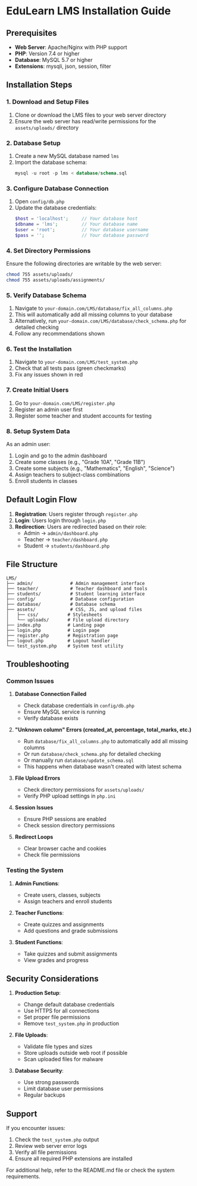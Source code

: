 # EduLearn LMS Installation Guide

## Prerequisites

- **Web Server**: Apache/Nginx with PHP support
- **PHP**: Version 7.4 or higher
- **Database**: MySQL 5.7 or higher
- **Extensions**: mysqli, json, session, filter

## Installation Steps

### 1. Download and Setup Files

1. Clone or download the LMS files to your web server directory
2. Ensure the web server has read/write permissions for the `assets/uploads/` directory

### 2. Database Setup

1. Create a new MySQL database named `lms`
2. Import the database schema:
   ```sql
   mysql -u root -p lms < database/schema.sql
   ```

### 3. Configure Database Connection

1. Open `config/db.php`
2. Update the database credentials:
   ```php
   $host = 'localhost';     // Your database host
   $dbname = 'lms';         // Your database name
   $user = 'root';          // Your database username
   $pass = '';              // Your database password
   ```

### 4. Set Directory Permissions

Ensure the following directories are writable by the web server:

```bash
chmod 755 assets/uploads/
chmod 755 assets/uploads/assignments/
```

### 5. Verify Database Schema

1. Navigate to `your-domain.com/LMS/database/fix_all_columns.php`
2. This will automatically add all missing columns to your database
3. Alternatively, run `your-domain.com/LMS/database/check_schema.php` for detailed checking
4. Follow any recommendations shown

### 6. Test the Installation

1. Navigate to `your-domain.com/LMS/test_system.php`
2. Check that all tests pass (green checkmarks)
3. Fix any issues shown in red

### 7. Create Initial Users

1. Go to `your-domain.com/LMS/register.php`
2. Register an admin user first
3. Register some teacher and student accounts for testing

### 8. Setup System Data

As an admin user:

1. Login and go to the admin dashboard
2. Create some classes (e.g., "Grade 10A", "Grade 11B")
3. Create some subjects (e.g., "Mathematics", "English", "Science")
4. Assign teachers to subject-class combinations
5. Enroll students in classes

## Default Login Flow

1. **Registration**: Users register through `register.php`
2. **Login**: Users login through `login.php`
3. **Redirection**: Users are redirected based on their role:
   - Admin → `admin/dashboard.php`
   - Teacher → `teacher/dashboard.php`
   - Student → `students/dashboard.php`

## File Structure

```
LMS/
├── admin/              # Admin management interface
├── teacher/            # Teacher dashboard and tools
├── students/           # Student learning interface
├── config/             # Database configuration
├── database/           # Database schema
├── assets/             # CSS, JS, and upload files
│   ├── css/           # Stylesheets
│   └── uploads/       # File upload directory
├── index.php          # Landing page
├── login.php          # Login page
├── register.php       # Registration page
├── logout.php         # Logout handler
└── test_system.php    # System test utility
```

## Troubleshooting

### Common Issues

1. **Database Connection Failed**

   - Check database credentials in `config/db.php`
   - Ensure MySQL service is running
   - Verify database exists

2. **"Unknown column" Errors (created_at, percentage, total_marks, etc.)**

   - Run `database/fix_all_columns.php` to automatically add all missing columns
   - Or run `database/check_schema.php` for detailed checking
   - Or manually run `database/update_schema.sql`
   - This happens when database wasn't created with latest schema

3. **File Upload Errors**

   - Check directory permissions for `assets/uploads/`
   - Verify PHP upload settings in `php.ini`

4. **Session Issues**

   - Ensure PHP sessions are enabled
   - Check session directory permissions

5. **Redirect Loops**
   - Clear browser cache and cookies
   - Check file permissions

### Testing the System

1. **Admin Functions**:

   - Create users, classes, subjects
   - Assign teachers and enroll students

2. **Teacher Functions**:

   - Create quizzes and assignments
   - Add questions and grade submissions

3. **Student Functions**:
   - Take quizzes and submit assignments
   - View grades and progress

## Security Considerations

1. **Production Setup**:

   - Change default database credentials
   - Use HTTPS for all connections
   - Set proper file permissions
   - Remove `test_system.php` in production

2. **File Uploads**:

   - Validate file types and sizes
   - Store uploads outside web root if possible
   - Scan uploaded files for malware

3. **Database Security**:
   - Use strong passwords
   - Limit database user permissions
   - Regular backups

## Support

If you encounter issues:

1. Check the `test_system.php` output
2. Review web server error logs
3. Verify all file permissions
4. Ensure all required PHP extensions are installed

For additional help, refer to the README.md file or check the system requirements.
